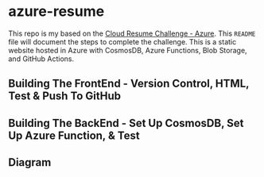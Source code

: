# azure-resume
This repo is my based on the [Cloud Resume Challenge - Azure](https://cloudresumechallenge.dev/docs/the-challenge/azure/). 
This `README` file will document the steps to complete the challenge.
This is a static website hosted in Azure with CosmosDB, Azure Functions, Blob Storage, and GitHub Actions.  

## Building The FrontEnd - Version Control, HTML, Test & Push To GitHub

## Building The BackEnd - Set Up CosmosDB, Set Up Azure Function, & Test

## Diagram